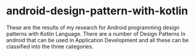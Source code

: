 # android-design-pattern-with-kotlin
These are the results of my research for Android programming design patterns with Kotlin Language. There are a number of Design Patterns In android that can be used in Application Development and all these can be classified into the three categories.

